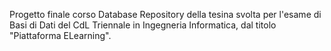 Progetto finale corso Database
Repository della tesina svolta per l'esame di Basi di Dati del CdL Triennale in Ingegneria Informatica, dal titolo "Piattaforma ELearning".
